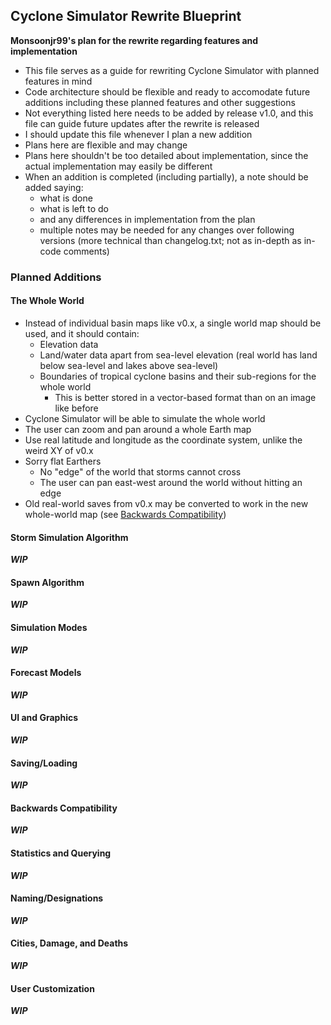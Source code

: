## Cyclone Simulator Rewrite Blueprint
**Monsoonjr99's plan for the rewrite regarding features and implementation**

* This file serves as a guide for rewriting Cyclone Simulator with planned features in mind
* Code architecture should be flexible and ready to accomodate future additions including these planned features and other suggestions
* Not everything listed here needs to be added by release v1.0, and this file can guide future updates after the rewrite is released
* I should update this file whenever I plan a new addition
* Plans here are flexible and may change
* Plans here shouldn't be too detailed about implementation, since the actual implementation may easily be different
* When an addition is completed (including partially), a note should be added saying:
    * what is done
    * what is left to do
    * and any differences in implementation from the plan
    * multiple notes may be needed for any changes over following versions (more technical than changelog.txt; not as in-depth as in-code comments)

### Planned Additions

#### The Whole World

* Instead of individual basin maps like v0.x, a single world map should be used, and it should contain:
    * Elevation data
    * Land/water data apart from sea-level elevation (real world has land below sea-level and lakes above sea-level)
    * Boundaries of tropical cyclone basins and their sub-regions for the whole world
        * This is better stored in a vector-based format than on an image like before
* Cyclone Simulator will be able to simulate the whole world
* The user can zoom and pan around a whole Earth map
* Use real latitude and longitude as the coordinate system, unlike the weird XY of v0.x
* Sorry flat Earthers
    * No "edge" of the world that storms cannot cross
    * The user can pan east-west around the world without hitting an edge
* Old real-world saves from v0.x may be converted to work in the new whole-world map (see [Backwards Compatibility](#backwards-compatibility))

#### Storm Simulation Algorithm

***WIP***

#### Spawn Algorithm

***WIP***

#### Simulation Modes

***WIP***

#### Forecast Models

***WIP***

#### UI and Graphics

***WIP***

#### Saving/Loading

***WIP***

#### Backwards Compatibility

***WIP***

#### Statistics and Querying

***WIP***

#### Naming/Designations

***WIP***

#### Cities, Damage, and Deaths

***WIP***

#### User Customization

***WIP***